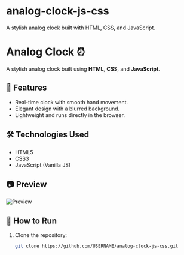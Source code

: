 # analog-clock-js-css
A stylish analog clock built with HTML, CSS, and JavaScript.
# Analog Clock ⏰

A stylish analog clock built using **HTML**, **CSS**, and **JavaScript**.

## 📌 Features
- Real-time clock with smooth hand movement.
- Elegant design with a blurred background.
- Lightweight and runs directly in the browser.

## 🛠️ Technologies Used
- HTML5
- CSS3
- JavaScript (Vanilla JS)

## 📷 Preview
![Preview](https://i.imgur.com/Xv0QyLe.png) <!-- Replace with your own screenshot URL -->

## 🚀 How to Run
1. Clone the repository:
   ```bash
   git clone https://github.com/USERNAME/analog-clock-js-css.git
